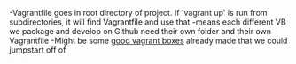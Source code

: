 -Vagrantfile goes in root directory of project. If 'vagrant up' is run from subdirectories, it will find Vagrantfile and use that
	-means each different VB we package and develop on Github need their own folder and their own Vagrantfile
-Might be some [good vagrant boxes](https://app.vagrantup.com/boxes/search) already made that we could jumpstart off of